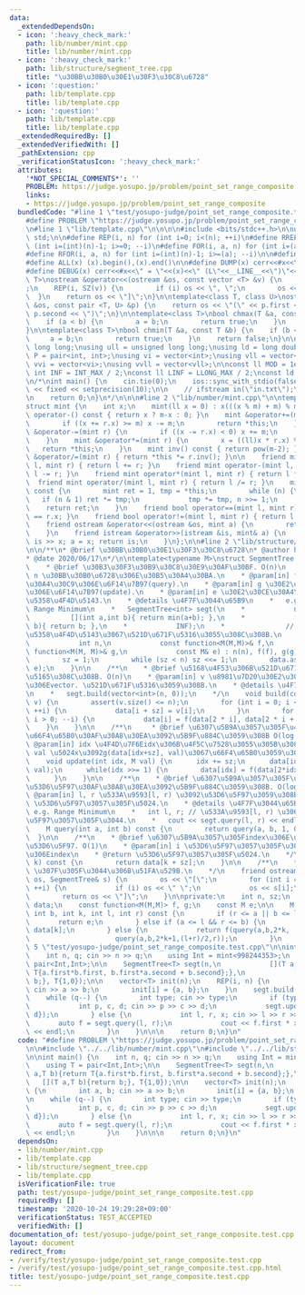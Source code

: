 ```yaml
---
data:
  _extendedDependsOn:
  - icon: ':heavy_check_mark:'
    path: lib/number/mint.cpp
    title: lib/number/mint.cpp
  - icon: ':heavy_check_mark:'
    path: lib/structure/segment_tree.cpp
    title: "\u30BB\u30B0\u30E1\u30F3\u30C8\u6728"
  - icon: ':question:'
    path: lib/template.cpp
    title: lib/template.cpp
  - icon: ':question:'
    path: lib/template.cpp
    title: lib/template.cpp
  _extendedRequiredBy: []
  _extendedVerifiedWith: []
  _pathExtension: cpp
  _verificationStatusIcon: ':heavy_check_mark:'
  attributes:
    '*NOT_SPECIAL_COMMENTS*': ''
    PROBLEM: https://judge.yosupo.jp/problem/point_set_range_composite
    links:
    - https://judge.yosupo.jp/problem/point_set_range_composite
  bundledCode: "#line 1 \"test/yosupo-judge/point_set_range_composite.test.cpp\"\n\
    #define PROBLEM \"https://judge.yosupo.jp/problem/point_set_range_composite\"\n\
    \n#line 1 \"lib/template.cpp\"\n\n\n\n#include <bits/stdc++.h>\n\nusing namespace\
    \ std;\n\n#define REP(i, n) for (int i=0; i<(n); ++i)\n#define RREP(i, n) for\
    \ (int i=(int)(n)-1; i>=0; --i)\n#define FOR(i, a, n) for (int i=(a); i<(n); ++i)\n\
    #define RFOR(i, a, n) for (int i=(int)(n)-1; i>=(a); --i)\n\n#define SZ(x) ((int)(x).size())\n\
    #define ALL(x) (x).begin(),(x).end()\n\n#define DUMP(x) cerr<<#x<<\" = \"<<(x)<<endl\n\
    #define DEBUG(x) cerr<<#x<<\" = \"<<(x)<<\" (L\"<<__LINE__<<\")\"<<endl;\n\ntemplate<class\
    \ T>\nostream &operator<<(ostream &os, const vector <T> &v) {\n    os << \"[\"\
    ;\n    REP(i, SZ(v)) {\n        if (i) os << \", \";\n        os << v[i];\n  \
    \  }\n    return os << \"]\";\n}\n\ntemplate<class T, class U>\nostream &operator<<(ostream\
    \ &os, const pair <T, U> &p) {\n    return os << \"(\" << p.first << \" \" <<\
    \ p.second << \")\";\n}\n\ntemplate<class T>\nbool chmax(T &a, const T &b) {\n\
    \    if (a < b) {\n        a = b;\n        return true;\n    }\n    return false;\n\
    }\n\ntemplate<class T>\nbool chmin(T &a, const T &b) {\n    if (b < a) {\n   \
    \     a = b;\n        return true;\n    }\n    return false;\n}\n\nusing ll =\
    \ long long;\nusing ull = unsigned long long;\nusing ld = long double;\nusing\
    \ P = pair<int, int>;\nusing vi = vector<int>;\nusing vll = vector<ll>;\nusing\
    \ vvi = vector<vi>;\nusing vvll = vector<vll>;\n\nconst ll MOD = 1e9 + 7;\nconst\
    \ int INF = INT_MAX / 2;\nconst ll LINF = LLONG_MAX / 2;\nconst ld eps = 1e-9;\n\
    \n/*\nint main() {\n    cin.tie(0);\n    ios::sync_with_stdio(false);\n    cout\
    \ << fixed << setprecision(10);\n\n    // ifstream in(\"in.txt\");\n    // cin.rdbuf(in.rdbuf());\n\
    \n    return 0;\n}\n*/\n\n\n#line 2 \"lib/number/mint.cpp\"\n\ntemplate<int m>\n\
    struct mint {\n    int x;\n    mint(ll x = 0) : x(((x % m) + m) % m) {}\n    mint\
    \ operator-() const { return x ? m-x : 0; }\n    mint &operator+=(mint r) {\n\
    \        if ((x += r.x) >= m) x -= m;\n        return *this;\n    }\n    mint\
    \ &operator-=(mint r) {\n        if ((x -= r.x) < 0) x += m;\n        return *this;\n\
    \    }\n    mint &operator*=(mint r) {\n        x = ((ll)x * r.x) % m;\n     \
    \   return *this;\n    }\n    mint inv() const { return pow(m-2); }\n    mint\
    \ &operator/=(mint r) { return *this *= r.inv(); }\n\n    friend mint operator+(mint\
    \ l, mint r) { return l += r; }\n    friend mint operator-(mint l, mint r) { return\
    \ l -= r; }\n    friend mint operator*(mint l, mint r) { return l *= r; }\n  \
    \  friend mint operator/(mint l, mint r) { return l /= r; }\n    mint pow(ll n)\
    \ const {\n        mint ret = 1, tmp = *this;\n        while (n) {\n         \
    \   if (n & 1) ret *= tmp;\n            tmp *= tmp, n >>= 1;\n        }\n    \
    \    return ret;\n    }\n    friend bool operator==(mint l, mint r) { return l.x\
    \ == r.x; }\n    friend bool operator!=(mint l, mint r) { return l.x != r.x; }\n\
    \    friend ostream &operator<<(ostream &os, mint a) {\n        return os << a.x;\n\
    \    }\n    friend istream &operator>>(istream &is, mint& a) {\n        ll x;\
    \ is >> x; a = x; return is;\n    }\n};\n\n#line 2 \"lib/structure/segment_tree.cpp\"\
    \n\n/**\n* @brief \u30BB\u30B0\u30E1\u30F3\u30C8\u6728\n* @author habara-k, Md\n\
    * @date 2020/06/17\n*/\n\ntemplate<typename M>\nstruct SegmentTree {\n\n    /**\n\
    \    * @brief \u30B3\u30F3\u30B9\u30C8\u30E9\u30AF\u30BF. O(n)\n    * @param[in]\
    \ n \u30BB\u30B0\u6728\u306E\u30B5\u30A4\u30BA.\n    * @param[in] f \u30E2\u30CE\
    \u30A4\u30C9\u306E\u6F14\u7B97(query).\n    * @param[in] g \u30E2\u30CE\u30A4\u30C9\
    \u306E\u6F14\u7B97(update).\n    * @param[in] e \u30E2\u30CE\u30A4\u30C9\u306E\
    \u5358\u4F4D\u5143.\n    * @details \u4F7F\u3044\u65B9\n    *   e.g. Update and\
    \ Range Minimum\n    *   SegmentTree<int> segt(\n    *            n,\n    *  \
    \          [](int a,int b){ return min(a+b); },\n    *            [](int a, int\
    \ b){ return b; },\n    *            INF);\n    *               // \u5168\u3066\
    \u5358\u4F4D\u5143\u3067\u521D\u671F\u5316\u3055\u308C\u308B.\n    */\n    SegmentTree(\n\
    \            int n,\n            const function<M(M,M)>& f,\n            const\
    \ function<M(M, M)>& g,\n            const M& e) : n(n), f(f), g(g), e(e) {\n\
    \        sz = 1;\n        while (sz < n) sz <<= 1;\n        data.assign(2 * sz,\
    \ e);\n    }\n\n    /**\n    * @brief \u5168\u4F53\u306B\u521D\u671F\u5024\u3092\
    \u5165\u308C\u308B. O(n)\n    * @param[in] v \u8981\u7D20\u30E2\u30CE\u30A4\u30C9\
    \u306Evector. \u521D\u671F\u5316\u3059\u308B.\n    * @details \u4F7F\u3044\u65B9\
    \n    *   segt.build(vector<int>(n, 0));\n    */\n    void build(const vector<M>&\
    \ v) {\n        assert(v.size() <= n);\n        for (int i = 0; i < v.size();\
    \ ++i) {\n            data[i + sz] = v[i];\n        }\n        for (int i = sz-1;\
    \ i > 0; --i) {\n            data[i] = f(data[2 * i], data[2 * i + 1]);\n    \
    \    }\n    }\n\n    /**\n     * @brief \u6307\u5B9A\u3057\u305F\u4F4D\u7F6E\u306B\
    \u66F4\u65B0\u30AF\u30A8\u30EA\u3092\u5B9F\u884C\u3059\u308B O(log n)\n     *\
    \ @param[in] idx \u4F4D\u7F6Eidx\u306B\u4F5C\u7528\u3055\u305B\u308B\n     * @param[in]\
    \ val \u5024x\u3092g(data[idx+sz], val)\u3067\u66F4\u65B0\u3059\u308B\n     */\n\
    \    void update(int idx, M val) {\n      idx += sz;\n      data[idx] = g(data[idx],\
    \ val);\n      while(idx >>= 1) {\n        data[idx] = f(data[2*idx], data[2*idx+1]);\n\
    \      }\n    }\n\n    /**\n    * @brief \u6307\u5B9A\u3057\u305F\u533A\u9593\u306B\
    \u53D6\u5F97\u30AF\u30A8\u30EA\u3092\u5B9F\u884C\u3059\u308B. O(log n)\n    *\
    \ @param[in] l, r \u533A\u9593[l, r) \u3092\u53D6\u5F97\u3059\u308B.\n    * @return\
    \ \u53D6\u5F97\u3057\u305F\u5024.\n    * @details \u4F7F\u3044\u65B9\n    *  \
    \ e.g. Range Minimum\n    *   int l, r; // \u533A\u9593[l, r) \u306Emin\u3092\u53D6\
    \u5F97\u3057\u305F\u3044.\n    *   cout << segt.query(l, r) << endl;\n    */\n\
    \    M query(int a, int b) const {\n        return query(a, b, 1, 0, sz);\n  \
    \  }\n\n    /**\n    * @brief \u6307\u5B9A\u3057\u305Findex\u306E\u8981\u7D20\u3092\
    \u53D6\u5F97. O(1)\n    * @param[in] i \u53D6\u5F97\u3057\u305F\u3044\u8981\u7D20\
    \u306Eindex\n    * @return \u53D6\u5F97\u3057\u305F\u5024.\n    */\n    M operator[](int\
    \ k) const {\n        return data[k + sz];\n    }\n\n    /**\n    * @brief vector\
    \ \u307F\u305F\u3044\u306B\u51FA\u529B.\n    */\n    friend ostream& operator<<(ostream&\
    \ os, SegmentTree& s) {\n        os << \"[\";\n        for (int i = 0; i < s.n;\
    \ ++i) {\n            if (i) os << \" \";\n            os << s[i];\n        }\n\
    \        return os << \"]\";\n    }\n\nprivate:\n    int n, sz;\n    vector<M>\
    \ data;\n    const function<M(M,M)> f, g;\n    const M e;\n\n    M query(int a,\
    \ int b, int k, int l, int r) const {\n        if (r <= a || b <= l) {\n     \
    \       return e;\n        } else if (a <= l && r <= b) {\n            return\
    \ data[k];\n        } else {\n            return f(query(a,b,2*k,  l,(l+r)/2),\n\
    \                     query(a,b,2*k+1,(l+r)/2,r));\n        }\n    }\n};\n#line\
    \ 5 \"test/yosupo-judge/point_set_range_composite.test.cpp\"\n\nint main() {\n\
    \    int n, q; cin >> n >> q;\n    using Int = mint<998244353>;\n    using T =\
    \ pair<Int,Int>;\n\n    SegmentTree<T> segt(n,\n            [](T a,T b){return\
    \ T{a.first*b.first, b.first*a.second + b.second};},\n            [](T a,T b){return\
    \ b;}, T{1,0});\n\n    vector<T> init(n);\n    REP(i, n) {\n        int a, b;\
    \ cin >> a >> b;\n        init[i] = {a, b};\n    }\n    segt.build(init);\n\n\
    \    while (q--) {\n        int type; cin >> type;\n        if (type == 0) {\n\
    \            int p, c, d; cin >> p >> c >> d;\n            segt.update(p, T{c,\
    \ d});\n        } else {\n            int l, r, x; cin >> l >> r >> x;\n     \
    \       auto f = segt.query(l, r);\n            cout << f.first * x + f.second\
    \ << endl;\n        }\n    }\n\n\n    return 0;\n}\n"
  code: "#define PROBLEM \"https://judge.yosupo.jp/problem/point_set_range_composite\"\
    \n\n#include \"../../lib/number/mint.cpp\"\n#include \"../../lib/structure/segment_tree.cpp\"\
    \n\nint main() {\n    int n, q; cin >> n >> q;\n    using Int = mint<998244353>;\n\
    \    using T = pair<Int,Int>;\n\n    SegmentTree<T> segt(n,\n            [](T\
    \ a,T b){return T{a.first*b.first, b.first*a.second + b.second};},\n         \
    \   [](T a,T b){return b;}, T{1,0});\n\n    vector<T> init(n);\n    REP(i, n)\
    \ {\n        int a, b; cin >> a >> b;\n        init[i] = {a, b};\n    }\n    segt.build(init);\n\
    \n    while (q--) {\n        int type; cin >> type;\n        if (type == 0) {\n\
    \            int p, c, d; cin >> p >> c >> d;\n            segt.update(p, T{c,\
    \ d});\n        } else {\n            int l, r, x; cin >> l >> r >> x;\n     \
    \       auto f = segt.query(l, r);\n            cout << f.first * x + f.second\
    \ << endl;\n        }\n    }\n\n\n    return 0;\n}\n"
  dependsOn:
  - lib/number/mint.cpp
  - lib/template.cpp
  - lib/structure/segment_tree.cpp
  - lib/template.cpp
  isVerificationFile: true
  path: test/yosupo-judge/point_set_range_composite.test.cpp
  requiredBy: []
  timestamp: '2020-10-24 19:29:28+09:00'
  verificationStatus: TEST_ACCEPTED
  verifiedWith: []
documentation_of: test/yosupo-judge/point_set_range_composite.test.cpp
layout: document
redirect_from:
- /verify/test/yosupo-judge/point_set_range_composite.test.cpp
- /verify/test/yosupo-judge/point_set_range_composite.test.cpp.html
title: test/yosupo-judge/point_set_range_composite.test.cpp
---
```

